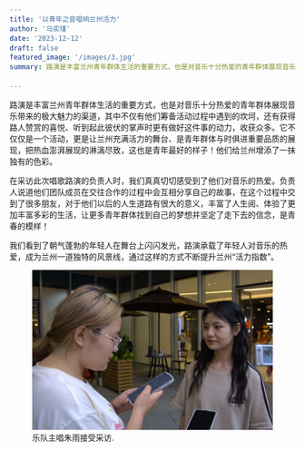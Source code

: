 ```yaml
---
title: '以青年之音唱响兰州活力'
author: '马奕瑾'
date: '2023-12-12'
draft: false
featured_image: '/images/3.jpg'
summary: 路演是丰富兰州青年群体生活的重要方式，也是对音乐十分热爱的青年群体展现音乐带来的极大魅力的渠道，其中不仅有他们筹备活动过程中遇到的坎坷，还有获得路人赞赏的喜悦、听到起此彼伏的掌声时更有做好这件事的动力，收获众多。它不仅仅是一个活动，更是让兰州充满活力的舞台、是青年群体与时俱进重要品质的展现，把热血澎湃展现的淋漓尽致，这也是青年最好的样子！他们给兰州增添了一抹独有的色彩。

---
```


路演是丰富兰州青年群体生活的重要方式，也是对音乐十分热爱的青年群体展现音乐带来的极大魅力的渠道，其中不仅有他们筹备活动过程中遇到的坎坷，还有获得路人赞赏的喜悦、听到起此彼伏的掌声时更有做好这件事的动力，收获众多。它不仅仅是一个活动，更是让兰州充满活力的舞台、是青年群体与时俱进重要品质的展现，把热血澎湃展现的淋漓尽致，这也是青年最好的样子！他们给兰州增添了一抹独有的色彩。

在采访此次唱歌路演的负责人时，我们真真切切感受到了他们对音乐的热爱。负责人说道他们团队成员在交往合作的过程中会互相分享自己的故事，在这个过程中交到了很多朋友，对于他们以后的人生道路有很大的意义，丰富了人生阅、体验了更加丰富多彩的生活，让更多青年群体找到自己的梦想并坚定了走下去的信念，是青春的模样！

我们看到了朝气蓬勃的年轻人在舞台上闪闪发光，路演承载了年轻人对音乐的热爱，成为兰州一道独特的风景线，通过这样的方式不断提升兰州“活力指数”。


<figure>
    <img src="/images/3.2.jpg"
         alt="Albuquerque, New Mexico">
    <figcaption>乐队主唱朱雨接受采访.</figcaption>
</figure>